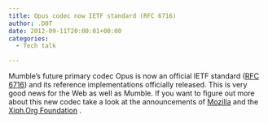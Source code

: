 ```yaml
---
title: Opus codec now IETF standard (RFC 6716)
author: .D0T
date: 2012-09-11T20:00:01+00:00
categories:
  - Tech talk

---
```

Mumble&#8217;s future primary codec Opus is now an official IETF standard ([RFC 6716][1]) and its reference implementations officially released. This is very good news for the Web as well as Mumble. If you want to figure out more about this new codec take a look at the announcements of [Mozilla][2] and the [Xiph.Org Foundation][3] .

 [1]: https://tools.ietf.org/html/rfc6716
 [2]: https://hacks.mozilla.org/2012/09/its-opus-it-rocks-and-now-its-an-audio-codec-standard/
 [3]: https://xiph.org/press/2012/rfc-6716/
